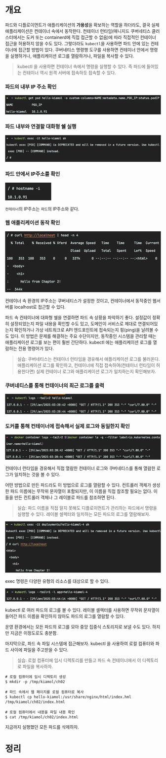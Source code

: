<!-- Date: 2025-01-25 -->
<!-- Update Date: 2025-01-29 -->
<!-- File ID: 57170e12-60d2-49b1-a03e-7fd7421c53f2 -->
<!-- Author: Seoyeon Jang -->

# 개요

파드와 디플로이먼트가 애플리케이션의 **가용성**을 확보하는 역할을 하더라도, 결국 실제 애플리케이션은 컨테이너 속에서 동작한다. 컨테이너 런타임(매니지드 쿠버네티스 클러스터에서는 도커 또는 containerd에
직접 접근할 수 없음)에 따라 직접적인 컨테이너 접근을 허용하지 않을 수도 있다. 그렇더라도 `kubectl`을 사용하면 파드 안에 있는 컨테이너에 접근할 방법이 있다. 쿠버네티스 명령행 도구를 사용하면 컨테이너
안에서 명령을 실행하거나, 애플리케이션 로그를 열람하거나, 파일을 복사할 수 있다.

> kubectl 을 사용하면 컨테이너 속에서 명령을 실행할 수 있다. 즉 파드에 들어있는 컨테이너 역시 원격 서버에 접속하듯 접속할 수 있다.

### 파드의 내부 IP 주소 확인

![](.2.4_파드에서_실행_중인_애플리케이션에_접근하기_images/1f6e4ff0.png)

### 파드 내부와 연결할 대화형 쉘 실행

![](.2.4_파드에서_실행_중인_애플리케이션에_접근하기_images/4fac3ba3.png)

### 파드 안에서 IP주소를 확인

![](.2.4_파드에서_실행_중인_애플리케이션에_접근하기_images/3cff23fd.png)

`컨테이너`의 IP주소는 `파드`의 IP주소와 같다.

### 웹 애플리케이션 동작 확인

![](.2.4_파드에서_실행_중인_애플리케이션에_접근하기_images/e38b9094.png)

컨테이너 속 환경의 IP주소는 쿠버네티스가 설정한 것이고, 컨테이너에서 동작중인 웹서버를 localhost로 접근할 수 있다.

파드 속 컨테이너에 대화형 쉘을 연결하면 파드 속 상황을 파악하기 좋다. 설정값이 정확히 설정되었는지 파일 내용을 확인할 수도 있고, 도메인이 서비스로 제대로 연결되어있는지 확인하거나 가상 네트워크로 API
엔드포인트에 접속되는지 핑(ping)을 날려볼 수도 있다. 이 방법은 문제를 해결하는 주요 수단이지만, 동작중인 시스템을 관리할 때는 애플리케이션 로그를 보는 편이 훨씬 간단하다. kubectl 에는 애플리케이션
로그를 열람하는 전용 명령어가 있다.

> 실습: 쿠버네티스는 컨테이너 런타임을 경유해서 애플리케이션 로그를 불러온다. 애플리케이션 로그를 확인하고, 컨테이너에 직접 접속하여(컨테이너 런타임이 허용한다면) 실제 컨테이너 로그와 애플리케이션 로그가
> 일치하는지 확인해보자.

### 쿠버네티스를 통해 컨테이너의 최근 로그를 출력

![](.2.4_파드에서_실행_중인_애플리케이션에_접근하기_images/eb3c6318.png)

### 도커를 통해 컨테이너에 접속해서 실제 로그와 동일한지 확인

![](.2.4_파드에서_실행_중인_애플리케이션에_접근하기_images/15d4f0d8.png)

컨테이너 런타임을 경유해서 직접 열람한 컨테이너 로그와 쿠버네티스를 통해 열람한 로그가 일치하는 것을 볼 수 있다.

어떤 방법으로 만든 파드라도 이 방법으로 로그를 열람할 수 있다. 컨트롤러 객체가 생성한 파드 이름에는 무작위 문자열이 포함되지만, 이 이름을 직접 참조할 필요는 없다. 이들을 만든 컨트롤러 객체나 그 레이블로
파드를 참조하면 된다.

> 실습: 파드 이름을 직접 알지 못해도 디플로이먼트가 관리하는 파드에서 명령을 실행할 수 있다. 레이블 셀렉터와 일치하는 모든 파드의 로그를 열람해보자.

![](.2.4_파드에서_실행_중인_애플리케이션에_접근하기_images/d742f7b7.png)

exec 명령은 다양한 유형의 리소스를 대상으로 할 수 있다.

![](.2.4_파드에서_실행_중인_애플리케이션에_접근하기_images/64d24d4c.png)

kubectl 로 여러 파드의 로그를 볼 수 있다. 레이블 셀렉터를 사용하면 무작위 문자열이 들어간 파드 이름을 확인하지 않아도 파드의 로그를 열람할 수 있다.

운영 환경에서는 모든 파드의 로그를 모아 중앙 집중식 스토리지로 보낼 수도 있다. 하지만 지금은 이정도로도 충분함.

마지막으로, 파드 속 파일 시스템에 접근해보자. kubectl 을 사용하여 로컬 컴퓨터와 파드 사이에 파일을 주고받을 수 있다.

> 실습: 로컬 컴퓨터에 임시 디렉토리를 만들고 파드 속 컨테이너에서 이 디렉토리로 파일을 복사하자.

```shell
# 로컬 컴퓨터에 임시 디렉토리 생성
$ mkdir -p /tmp/kiamol/ch02

# 파드 속에서 웹 페이지를 로컬 컴퓨터로 복사
$ kubectl cp hello-kiamol:/usr/share/nginx/html/index.hml /tmp/kiamol/ch02/index.html

# 로컬 컴퓨터에서 내용을 파일 내용 확인
$ cat /tmp/kiamol/ch02/index.html
```

지금까지 실행했던 모든 파드를 삭제하자.

# 정리


